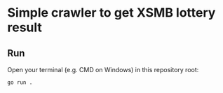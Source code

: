 # Simple crawler to get XSMB lottery result

## Run

Open your terminal (e.g. CMD on Windows) in this repository root:

````bash
go run .
````
